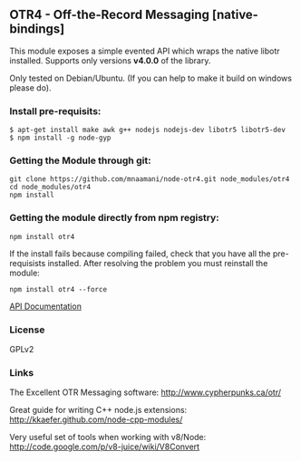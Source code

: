 ## OTR4 - Off-the-Record Messaging [native-bindings]

This module exposes a simple evented API which wraps the native libotr installed.
Supports only versions **v4.0.0** of the library.

Only tested on Debian/Ubuntu. (If you can help to make it build on windows please do).

### Install pre-requisits:

    $ apt-get install make awk g++ nodejs nodejs-dev libotr5 libotr5-dev
    $ npm install -g node-gyp
	
### Getting the Module through git:

    git clone https://github.com/mnaamani/node-otr4.git node_modules/otr4
    cd node_modules/otr4
    npm install

### Getting the module directly from npm registry:

    npm install otr4

If the install fails because compiling failed, check that you have all the pre-requisists installed.
After resolving the problem you must reinstall the module:

    npm install otr4 --force

[API Documentation](https://github.com/mnaamani/node-otr4/blob/master/doc/API.md)

### License
GPLv2

### Links
The Excellent OTR Messaging software:
http://www.cypherpunks.ca/otr/

Great guide for writing C++ node.js extensions:
http://kkaefer.github.com/node-cpp-modules/

Very useful set of tools when working with v8/Node:
http://code.google.com/p/v8-juice/wiki/V8Convert
